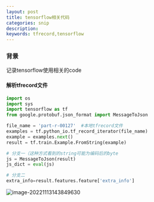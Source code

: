 ```yaml
---
layout: post
title: tensorflow相关代码
categories: snip
description:
keywords: tfrecord,tensorflow
---
```


### 背景

记录tensorflow使用相关的code

#### 解析tfrecord文件

```python
import os
import sys
import tensorflow as tf
from google.protobuf.json_format import MessageToJson

file_name = 'part-r-00127'  #本地tfrecord文件
examples = tf.python_io.tf_record_iterator(file_name)
example = examples.next()
result = tf.train.Example.FromString(example)

# 分支一（这种方式看到的string可能为编码后的byte
js = MessageToJson(result)
js_dict = eval(js)

# 分支二
extra_info=result.features.feature['extra_info']

```

![image-20221113143849630](http://pic.inoodles.online/imgimage-20221113143849630.png)

